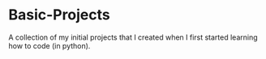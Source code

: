 # Basic-Projects

A collection of my initial projects that I created when I first started learning how to code (in python). 

